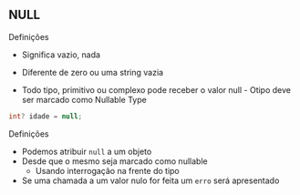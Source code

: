 ## NULL

Definições

- Significa vazio, nada

- Diferente de zero ou uma string vazia

- Todo tipo, primitivo ou complexo pode receber o valor null - Otipo deve ser marcado como Nullable Type

```csharp
int? idade = null;
```

Definições
- Podemos atribuir `null` a um objeto
- Desde que o mesmo seja marcado como nullable
  - Usando interrogação na frente do tipo
- Se uma chamada a um valor nulo for feita um `erro` será apresentado